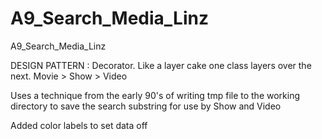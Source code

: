# A9_Search_Media_Linz
A9_Search_Media_Linz

DESIGN PATTERN : Decorator.  Like a layer cake one class layers over the next.
Movie > Show > Video

Uses a technique from the early 90's of writing tmp file to the working directory to 
save the search substring for use by Show and Video

Added color labels to set data off
